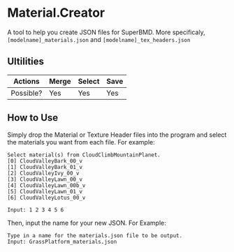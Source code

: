 # Material.Creator
A tool to help you create JSON files for SuperBMD. More specificaly, `[modelname]_materials.json` and `[modelname]_tex_headers.json`
## Ultilities 
| Actions | Merge | Select | Save |
| --- | --- | --- | --- |
| Possible? | Yes | Yes | Yes |

## How to Use
Simply drop the Material or Texture Header files into the program and select the materials you want from each file. For example:

```
Select material(s) from CloudClimbMountainPlanet.
[0] CloudValleyBark_00_v
[1] CloudValleyBark_01_v
[2] CloudValleyIvy_00_v
[3] CloudValleyLawn_00_v
[4] CloudValleyLawn_00b_v
[5] CloudValleyLawn_01_v
[6] CloudValleyLotus_00_v

Input: 1 2 3 4 5 6
```
Then, input the name for your new JSON. For Example:
```
Type in a name for the materials.json file to be output.
Input: GrassPlatform_materials.json
```

